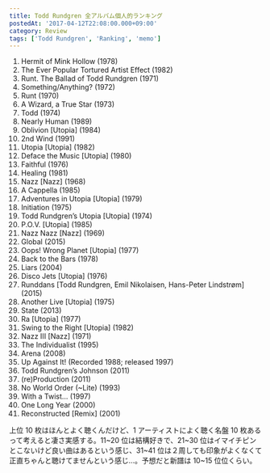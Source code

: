 ```yaml
---
title: Todd Rundgren 全アルバム個人的ランキング
postedAt: '2017-04-12T22:08:00.000+09:00'
category: Review
tags: ['Todd Rundgren', 'Ranking', 'memo']
---
```


1. Hermit of Mink Hollow (1978)
2. The Ever Popular Tortured Artist Effect (1982)
3. Runt. The Ballad of Todd Rundgren (1971)
4. Something/Anything? (1972)
5. Runt (1970)
6. A Wizard, a True Star (1973)
7. Todd (1974)
8. Nearly Human (1989)
9. Oblivion \[Utopia\] (1984)
10. 2nd Wind (1991)
11. Utopia \[Utopia\] (1982)
12. Deface the Music \[Utopia\] (1980)
13. Faithful (1976)
14. Healing (1981)
15. Nazz \[Nazz\] (1968)
16. A Cappella (1985)
17. Adventures in Utopia \[Utopia\] (1979)
18. Initiation (1975)
19. Todd Rundgren’s Utopia \[Utopia\] (1974)
20. P.O.V. \[Utopia\] (1985)
21. Nazz Nazz \[Nazz\] (1969)
22. Global (2015)
23. Oops! Wrong Planet \[Utopia\] (1977)
24. Back to the Bars (1978)
25. Liars (2004)
26. Disco Jets \[Utopia\] (1976)
27. Runddans \[Todd Rundgren, Emil Nikolaisen, Hans-Peter Lindstrøm\] (2015)
28. Another Live \[Utopia\] (1975)
29. State (2013)
30. Ra \[Utopia\] (1977)
31. Swing to the Right \[Utopia\] (1982)
32. Nazz III \[Nazz\] (1971)
33. The Individualist (1995)
34. Arena (2008)
35. Up Against It! (Recorded 1988; released 1997)
36. Todd Rundgren’s Johnson (2011)
37. (re)Production (2011)
38. No World Order (\~Lite) (1993)
39. With a Twist… (1997)
40. One Long Year (2000)
41. Reconstructed \[Remix\] (2001)

上位 10 枚はほんとよく聴くんだけど、1 アーティストによく聴く名盤 10 枚あるって考えると凄さ実感する。11\~20 位は結構好きで、21\~30 位はイマイチピンとこないけど良い曲はあるという感じ、31\~41 位は２周しても印象がよくなくて正直ちゃんと聴けてませんという感じ…。予想だと新譜は 10\~15 位位くらい。
